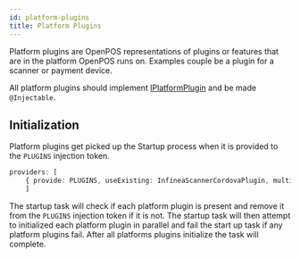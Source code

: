 ```yaml
---
id: platform-plugins
title: Platform Plugins
---
```


Platform plugins are OpenPOS representations of plugins or features that are in the platform OpenPOS runs on. Examples couple be a plugin for a scanner or payment device.

All platform plugins should implement [IPlatformPlugin](platform-plugin.interface.ts) and be made `@Injectable`.

## Initialization

Platform plugins get picked up the Startup process when it is provided to the `PLUGINS` injection token.

```typescript
providers: [
    { provide: PLUGINS, useExisting: InfineaScannerCordovaPlugin, multi: true },
    ]
```

The startup task will check if each platform plugin is present and remove it from the `PLUGINS` injection token if it is not. The startup task will then attempt to initialized each platform plugin in parallel and fail the start up task if any platform plugins fail. After all platforms plugins initialize the task will complete.
